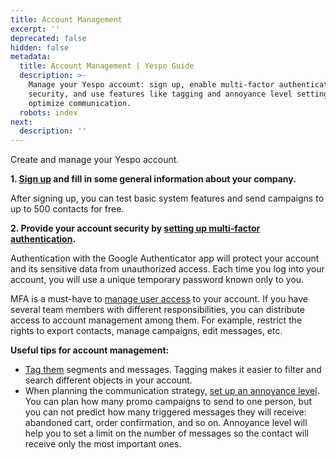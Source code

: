 ```yaml
---
title: Account Management
excerpt: ''
deprecated: false
hidden: false
metadata:
  title: Account Management | Yespo Guide
  description: >-
    Manage your Yespo account: sign up, enable multi-factor authentication for
    security, and use features like tagging and annoyance level settings to
    optimize communication.
  robots: index
next:
  description: ''
---
```

Create and manage your Yespo account. 

**1. [Sign up](https://docs.yespo.io/docs/how-to-sign-up) and fill in some general information about your company.**

After signing up, you can test basic system features and send campaigns to up to 500 contacts for free.

**2. Provide your account security by [setting up multi-factor authentication](https://docs.yespo.io/docs/how-set-multi-factor-authentication-mfa).**

Authentication with the Google Authenticator app will protect your account and its sensitive data from unauthorized access. Each time you log into your account, you will use a unique temporary password known only to you.

MFA is a must-have to [manage user access](https://docs.yespo.io/docs/user-management) to your account. If you have several team members with different responsibilities, you can distribute access to account management among them. For example, restrict the rights to export contacts, manage campaigns, edit messages, etc.

**Useful tips for account management:**

- [Tag them](https://docs.yespo.io/docs/how-add-tags) segments and messages. Tagging makes it easier to filter and search different objects in your account.
- When planning the communication strategy, [set up an annoyance level](https://docs.yespo.io/docs/management-campaign-frequency). You can plan how many promo campaigns to send to one person, but you can not predict how many triggered messages they will receive: abandoned cart, order confirmation, and so on. Annoyance level will help you to set a limit on the number of messages so the contact will receive only the most important ones.